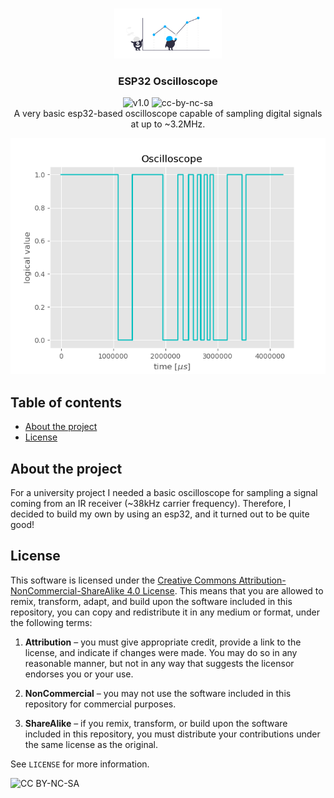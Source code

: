 <!-- PROJECT LOGO -->

<br/>
<p align="center">
	<a href="https://github.com/davidedellagiustina/esp32-oscilloscope">
		<img src="imgs/logo.png" alt="Logo" height=80">
	</a>
	<h3 align="center">ESP32 Oscilloscope</h3>
	<p align="center">
		<img src="https://img.shields.io/static/v1?label=version&message=1.0&color=blue" alt="v1.0">
		<img src="https://img.shields.io/static/v1?label=license&message=cc-by-nc-sa&color=green" alt="cc-by-nc-sa">
		<br/>
		A very basic esp32-based oscilloscope capable of sampling digital signals at up to ~3.2MHz.
		<br/>
	</p>
</p>

![Screenshot](imgs/screenshot.png)

<!-- TABLE OF CONTENTS -->

## Table of contents <!-- omit in toc -->

- [About the project](#about-the-project)
- [License](#license)

<!-- ABOUT THE PROJECT -->

## About the project

For a university project I needed a basic oscilloscope for sampling a signal coming from an IR receiver (~38kHz carrier frequency). Therefore, I decided to build my own by using an esp32, and it turned out to be quite good!

## License

This software is licensed under the [Creative Commons Attribution-NonCommercial-ShareAlike 4.0 License](https://creativecommons.org/licenses/by-nc-sa/4.0/). This means that you are allowed to remix, transform, adapt, and build upon the software included in this repository, you can copy and redistribute it in any medium or format, under the following terms:

1. **Attribution** &ndash; you must give appropriate credit, provide a link to the license, and indicate if changes were made. You may do so in any reasonable manner, but not in any way that suggests the licensor endorses you or your use.

2. **NonCommercial** &ndash; you may not use the software included in this repository for commercial purposes.

3. **ShareAlike** &ndash; if you remix, transform, or build upon the software included in this repository, you must distribute your contributions under the same license as the original.

See `LICENSE` for more information.

![CC BY-NC-SA](https://i.creativecommons.org/l/by-nc-sa/4.0/88x31.png)
